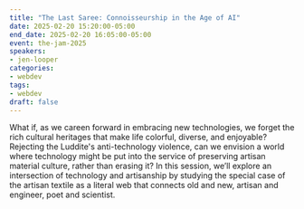 ```yaml
---
title: "The Last Saree: Connoisseurship in the Age of AI"
date: 2025-02-20 15:20:00-05:00
end_date: 2025-02-20 16:05:00-05:00
event: the-jam-2025
speakers:
- jen-looper
categories:
- webdev
tags:
- webdev
draft: false
---
```


What if, as we careen forward in embracing new technologies, we forget the rich cultural heritages that make life colorful, diverse, and enjoyable? Rejecting the Luddite's anti-technology violence, can we envision a world where technology might be put into the service of preserving artisan material culture, rather than erasing it? In this session, we’ll explore an intersection of technology and artisanship by studying the special case of the artisan textile as a literal web that connects old and new, artisan and engineer, poet and scientist.
